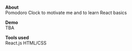 **About**<br>
Pomodoro Clock to motivate me and to learn React basics

**Demo**<br>
TBA

**Tools used**<br>
React.js
HTML/CSS
